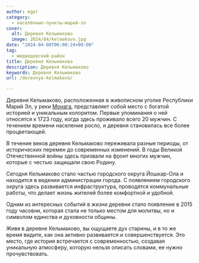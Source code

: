 ```yaml
---
author: egor
category:
  - населённые-пункты-марий-эл
cover:
  alt: Деревня Кельмаково
  image: 2024/04/kelmakovo.jpg
date: "2024-04-08T06:00:24+00:00"
tag:
  - медведевский-район
title: Деревня Кельмаково
description: Деревня Кельмаково
keywords: Деревня Кельмаково
url: /derevnya-kelmakovo/

---
```

Деревня Кельмаково, расположенная в живописном уголке Республики Марий Эл, у реки [Монага](/monaga/), представляет собой место с богатой историей и уникальным колоритом. Первые упоминания о ней относятся к 1723 году, когда здесь проживало всего 20 мужчин. С течением времени население росло, и деревня становилась все более процветающей.

В течение веков деревня Кельмаково переживала разные периоды, от исторических перемен до современных изменений. В годы Великой Отечественной войны здесь призвали на фронт многих мужчин, которые с честью защищали свою Родину.

Сегодня Кельмаково стало частью городского округа Йошкар-Ола и находится в ведении администрации города. С появлением городского округа здесь развивается инфраструктура, проводятся коммунальные работы, что делает жизнь жителей более комфортной и удобной.

Одним из интересных событий в жизни деревни стало появление в 2015 году часовни, которая стала не только местом для молитвы, но и символом единства и духовности общины.

Живя в деревне Кельмаково, вы ощущаете дух старины, и в то же время видите, как она активно развивается и совершенствуется. Это место, где история встречается с современностью, создавая уникальную атмосферу, которую нельзя описать словами, ее нужно прочувствовать.
